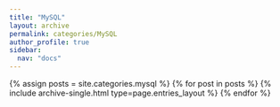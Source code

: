 ```yaml
---
title: "MySQL"
layout: archive
permalink: categories/MySQL
author_profile: true
sidebar:
  nav: "docs"
---
```



{% assign posts = site.categories.mysql %}
{% for post in posts %} {% include archive-single.html type=page.entries_layout %} {% endfor %}
